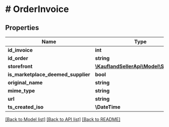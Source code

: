 # # OrderInvoice

## Properties

Name | Type | Description | Notes
------------ | ------------- | ------------- | -------------
**id_invoice** | **int** |  |
**id_order** | **string** |  |
**storefront** | [**\KauflandSellerApi\Model\Storefront**](Storefront.md) |  |
**is_marketplace_deemed_supplier** | **bool** |  |
**original_name** | **string** |  |
**mime_type** | **string** |  |
**url** | **string** |  |
**ts_created_iso** | **\DateTime** |  |

[[Back to Model list]](../../README.md#models) [[Back to API list]](../../README.md#endpoints) [[Back to README]](../../README.md)
